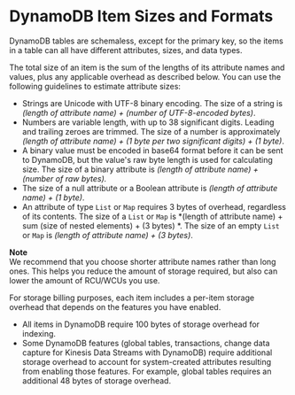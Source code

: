 # DynamoDB Item Sizes and Formats<a name="CapacityUnitCalculations"></a>

DynamoDB tables are schemaless, except for the primary key, so the items in a table can all have different attributes, sizes, and data types\.

The total size of an item is the sum of the lengths of its attribute names and values, plus any applicable overhead as described below\. You can use the following guidelines to estimate attribute sizes:
+ Strings are Unicode with UTF\-8 binary encoding\. The size of a string is *\(length of attribute name\) \+ \(number of UTF\-8\-encoded bytes\)*\.
+ Numbers are variable length, with up to 38 significant digits\. Leading and trailing zeroes are trimmed\. The size of a number is approximately *\(length of attribute name\) \+ \(1 byte per two significant digits\) \+ \(1 byte\)*\.
+ A binary value must be encoded in base64 format before it can be sent to DynamoDB, but the value's raw byte length is used for calculating size\. The size of a binary attribute is *\(length of attribute name\) \+ \(number of raw bytes\)\.*
+ The size of a null attribute or a Boolean attribute is *\(length of attribute name\) \+ \(1 byte\)*\.
+ An attribute of type `List` or `Map` requires 3 bytes of overhead, regardless of its contents\. The size of a `List` or `Map` is *\(length of attribute name\) \+ sum \(size of nested elements\) \+ \(3 bytes\) *\. The size of an empty `List` or `Map` is *\(length of attribute name\) \+ \(3 bytes\)*\.

**Note**  
We recommend that you choose shorter attribute names rather than long ones\. This helps you reduce the amount of storage required, but also can lower the amount of RCU/WCUs you use\.

For storage billing purposes, each item includes a per\-item storage overhead that depends on the features you have enabled\.
+ All items in DynamoDB require 100 bytes of storage overhead for indexing\.
+ Some DynamoDB features \(global tables, transactions, change data capture for Kinesis Data Streams with DynamoDB\) require additional storage overhead to account for system\-created attributes resulting from enabling those features\. For example, global tables requires an additional 48 bytes of storage overhead\.